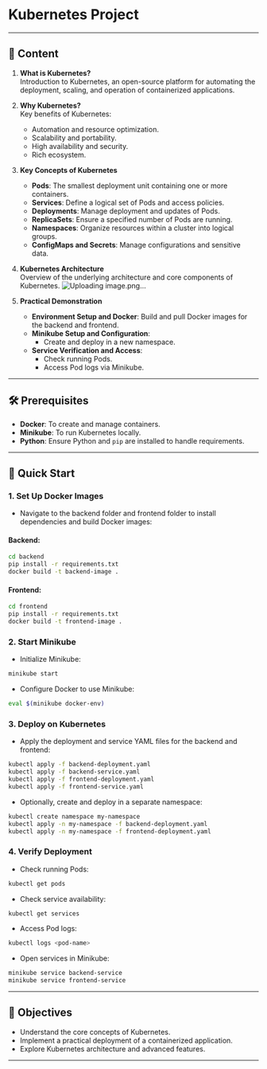 

# Kubernetes Project

---

## 📜 Content
1. **What is Kubernetes?**  
   Introduction to Kubernetes, an open-source platform for automating the deployment, scaling, and operation of containerized applications.

2. **Why Kubernetes?**  
   Key benefits of Kubernetes:  
   - Automation and resource optimization.  
   - Scalability and portability.  
   - High availability and security.  
   - Rich ecosystem.

3. **Key Concepts of Kubernetes**  
   - **Pods**: The smallest deployment unit containing one or more containers.  
   - **Services**: Define a logical set of Pods and access policies.  
   - **Deployments**: Manage deployment and updates of Pods.  
   - **ReplicaSets**: Ensure a specified number of Pods are running.  
   - **Namespaces**: Organize resources within a cluster into logical groups.  
   - **ConfigMaps and Secrets**: Manage configurations and sensitive data.

4. **Kubernetes Architecture**  
   Overview of the underlying architecture and core components of Kubernetes.
   ![Uploading image.png…]()


6. **Practical Demonstration**  
   - **Environment Setup and Docker**: Build and pull Docker images for the backend and frontend.  
   - **Minikube Setup and Configuration**:  
     - Create and deploy in a new namespace.  
   - **Service Verification and Access**:  
     - Check running Pods.  
     - Access Pod logs via Minikube.

---

## 🛠️ Prerequisites
- **Docker**: To create and manage containers.  
- **Minikube**: To run Kubernetes locally.  
- **Python**: Ensure Python and `pip` are installed to handle requirements.

---

## 🚀 Quick Start

### 1. Set Up Docker Images
- Navigate to the backend folder and frontend folder to install dependencies and build Docker images:

#### Backend:
```bash
cd backend
pip install -r requirements.txt
docker build -t backend-image .
```

#### Frontend:
```bash
cd frontend
pip install -r requirements.txt
docker build -t frontend-image .
```

### 2. Start Minikube
- Initialize Minikube:
```bash
minikube start
```

- Configure Docker to use Minikube:
```bash
eval $(minikube docker-env)
```

### 3. Deploy on Kubernetes
- Apply the deployment and service YAML files for the backend and frontend:
```bash
kubectl apply -f backend-deployment.yaml
kubectl apply -f backend-service.yaml
kubectl apply -f frontend-deployment.yaml
kubectl apply -f frontend-service.yaml
```

- Optionally, create and deploy in a separate namespace:
```bash
kubectl create namespace my-namespace
kubectl apply -n my-namespace -f backend-deployment.yaml
kubectl apply -n my-namespace -f frontend-deployment.yaml
```

### 4. Verify Deployment
- Check running Pods:
```bash
kubectl get pods
```

- Check service availability:
```bash
kubectl get services
```

- Access Pod logs:
```bash
kubectl logs <pod-name>
```

- Open services in Minikube:
```bash
minikube service backend-service
minikube service frontend-service
```

---

## 🎯 Objectives
- Understand the core concepts of Kubernetes.  
- Implement a practical deployment of a containerized application.  
- Explore Kubernetes architecture and advanced features.

---
